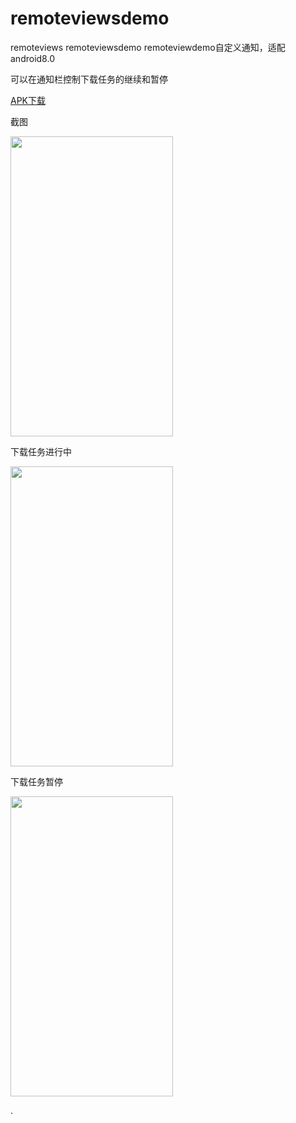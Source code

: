 # remoteviewsdemo  
    
remoteviews remoteviewsdemo remoteviewdemo自定义通知，适配android8.0  
  
  
可以在通知栏控制下载任务的继续和暂停 
   
   
<a href="https://github.com/sanlisanli/remoteviews/tree/master/apk">APK下载</a>  
  
   
截图  
  
   
<img src="https://github.com/sanlisanli/remoteviews/blob/master/pics/01.jpg" width="260" height="480"/>   
  
  
 下载任务进行中  
   
<img src="https://github.com/sanlisanli/remoteviews/blob/master/pics/02.jpg" width="260" height="480"/>   
   
    
 下载任务暂停  
     
<img src="https://github.com/sanlisanli/remoteviews/blob/master/pics/03.jpg" width="260" height="480"/>    
   
  
   
.
   
   

